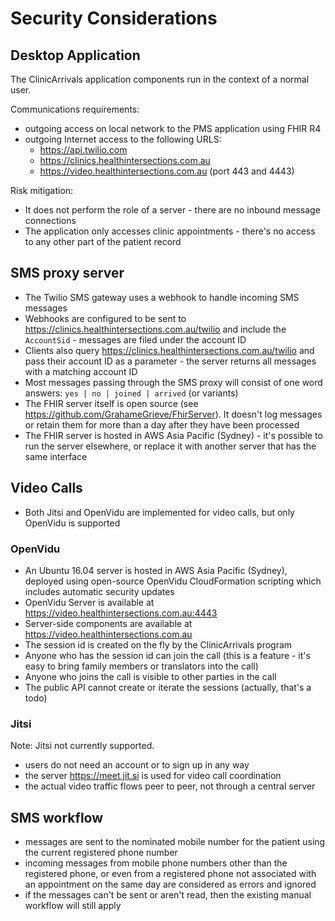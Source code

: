 # Security Considerations

## Desktop Application

The ClinicArrivals application components run in the context of a normal user.

Communications requirements:
* outgoing access on local network to the PMS application using FHIR R4
* outgoing Internet access to the following URLS:
  * https://api.twilio.com
  * https://clinics.healthintersections.com.au
  * https://video.healthintersections.com.au (port 443 and 4443)
  
Risk mitigation:
* It does not perform the role of a server - there are no inbound message connections  
* The application only accesses clinic appointments - there's no access to any other part of the patient record

## SMS proxy server

* The Twilio SMS gateway uses a webhook to handle incoming SMS messages
* Webhooks are configured to be sent to https://clinics.healthintersections.com.au/twilio and include the `AccountSid` - messages are filed under the account ID
* Clients also query https://clinics.healthintersections.com.au/twilio and pass their account ID as a parameter - the server returns all messages with a matching account ID
* Most messages passing through the SMS proxy will consist of one word answers: `yes | no | joined | arrived` (or variants)
* The FHIR server itself is open source (see https://github.com/GrahameGrieve/FhirServer). It doesn't log messages or retain them for more than a day after they have been processed
* The FHIR server is hosted in AWS Asia Pacific (Sydney) - it's possible to run the server elsewhere, or replace it with another server that has the same interface

## Video Calls

* Both Jitsi and OpenVidu are implemented for video calls, but only OpenVidu is supported 

### OpenVidu

* An Ubuntu 16.04 server is hosted in AWS Asia Pacific (Sydney), deployed using open-source OpenVidu CloudFormation scripting which includes automatic security updates
* OpenVidu Server is available at https://video.healthintersections.com.au:4443
* Server-side components are available at https://video.healthintersections.com.au
* The session id is created on the fly by the ClinicArrivals program 
* Anyone who has the session id can join the call (this is a feature - it's easy to bring family members or translators into the call)
* Anyone who joins the call is visible to other parties in the call 
* The public API cannot create or iterate the sessions (actually, that's a todo)

### Jitsi

Note: Jitsi not currently supported.

* users do not need an account or to sign up in any way
* the server https://meet.jit.si is used for video call coordination
* the actual video traffic flows peer to peer, not through a central server


## SMS workflow

* messages are sent to the nominated mobile number for the patient using the current registered phone number 
* incoming messages from mobile phone numbers other than the registered phone, or even from a registered phone not associated with an appointment on the same day are considered as errors and ignored 
* if the messages can't be sent or aren't read, then the existing manual workflow will still apply


